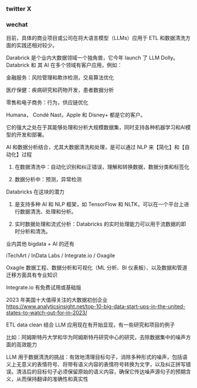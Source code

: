 ### twitter X




### wechat

目前，具体的商业项目或公司在将大语言模型（LLMs）应用于 ETL 和数据清洗方面的实践还相对较少。

Darabrick 是个业内大数据领域一个独角兽，它今年 launch 了 LLM Dolly。Databrick 和 其 AI 在多个领域有客户应用，例如：

金融服务：风险管理和欺诈检测，交易算法优化

医疗保健：疾病研究和药物开发，患者数据分析

零售和电子商务：行为，供应链优化

Humana， Condé Nast，Apple 和 Disney+ 都是它的客户。

它的强大之处在于其能够处理和分析大规模数据集，同时支持各种机器学习和AI模型的开发和部署。


AI 和数据分析结合，尤其大数据清洗和处理，是可以通过 NLP 来【简化】和【自动化】过程

1. 在数据清洗中：自动化识别和纠正错误，理解和转换数据，数据分类和标签化

2. 数据分析中：预测，异常检测

Databricks 在这块的潜力

1. 是支持多种 AI 和 NLP 框架，如 TensorFlow 和 NLTK，可以在一个平台上进行数据清洗、处理和分析。

2. 实时数据处理和流式分析：Databricks 的实时处理能力可以用于流数据的即时分析和清洗。


业内其他 bigdata + AI 的还有

iTechArt / InData Labs / Integrate.io / Oxagile

Oxagile 数据工程、数据分析和可视化（ML 分析、BI 仪表板）、以及数据和管道迁移方面具有专业知识

Integrate.io 有免费试用或基础版

2023 年美国十大值得关注的大数据初创企业
https://www.analyticsinsight.net/top-10-big-data-start-ups-in-the-united-states-to-watch-out-for-in-2023/


ETL data clean 结合 LLM 应用现在有开始显现，有一些研究和项目的例子

比如：阿姆斯特丹大学和华为阿姆斯特丹研究中心的研究，去除数据集中的噪声方面的高效能力

LLM 用于数据清洗的挑战：有效地清理目标句子，消除多种形式的噪声，包括语义上无意义的表情符号、将带有语义内容的表情符号转换为文字，以及纠正拼写错误。清洁后的目标句子必须保留原始的语义内容，确保它传达噪声源句子的预期含义，从而保持翻译的准确性和真实性
